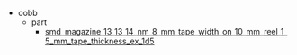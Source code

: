 * oobb
  * part
    * [smd_magazine_13_13_14_nm_8_mm_tape_width_on_10_mm_reel_1_5_mm_tape_thickness_ex_1d5](oobb/part/smd_magazine_13_13_14_nm_8_mm_tape_width_on_10_mm_reel_1_5_mm_tape_thickness_ex_1d5)
